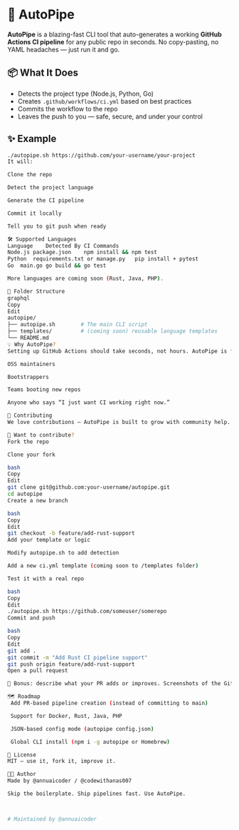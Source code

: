 # 🚀 AutoPipe

**AutoPipe** is a blazing-fast CLI tool that auto-generates a working **GitHub Actions CI pipeline** for any public repo in seconds. No copy-pasting, no YAML headaches — just run it and go.

## 📦 What It Does

- Detects the project type (Node.js, Python, Go)
- Creates `.github/workflows/ci.yml` based on best practices
- Commits the workflow to the repo
- Leaves the push to you — safe, secure, and under your control

## ✨ Example

```bash
./autopipe.sh https://github.com/your-username/your-project
It will:

Clone the repo

Detect the project language

Generate the CI pipeline

Commit it locally

Tell you to git push when ready

🛠 Supported Languages
Language	Detected By	CI Commands
Node.js	package.json	npm install && npm test
Python	requirements.txt or manage.py	pip install + pytest
Go	main.go	go build && go test

More languages are coming soon (Rust, Java, PHP).

📂 Folder Structure
graphql
Copy
Edit
autopipe/
├── autopipe.sh        # The main CLI script
├── templates/         # (coming soon) reusable language templates
└── README.md
💡 Why AutoPipe?
Setting up GitHub Actions should take seconds, not hours. AutoPipe is for:

OSS maintainers

Bootstrappers

Teams booting new repos

Anyone who says “I just want CI working right now.”

🤝 Contributing
We love contributions — AutoPipe is built to grow with community help.

🧩 Want to contribute?
Fork the repo

Clone your fork

bash
Copy
Edit
git clone git@github.com:your-username/autopipe.git
cd autopipe
Create a new branch

bash
Copy
Edit
git checkout -b feature/add-rust-support
Add your template or logic

Modify autopipe.sh to add detection

Add a new ci.yml template (coming soon to /templates folder)

Test it with a real repo

bash
Copy
Edit
./autopipe.sh https://github.com/someuser/somerepo
Commit and push

bash
Copy
Edit
git add .
git commit -m "Add Rust CI pipeline support"
git push origin feature/add-rust-support
Open a pull request

💬 Bonus: describe what your PR adds or improves. Screenshots of the GitHub Actions run are appreciated!

🗺️ Roadmap
 Add PR-based pipeline creation (instead of committing to main)

 Support for Docker, Rust, Java, PHP

 JSON-based config mode (autopipe config.json)

 Global CLI install (npm i -g autopipe or Homebrew)

🧠 License
MIT — use it, fork it, improve it.

🧑‍💻 Author
Made by @annuaicoder / @codewithanas007

Skip the boilerplate. Ship pipelines fast. Use AutoPipe.



# Maintained by @annuaicoder
